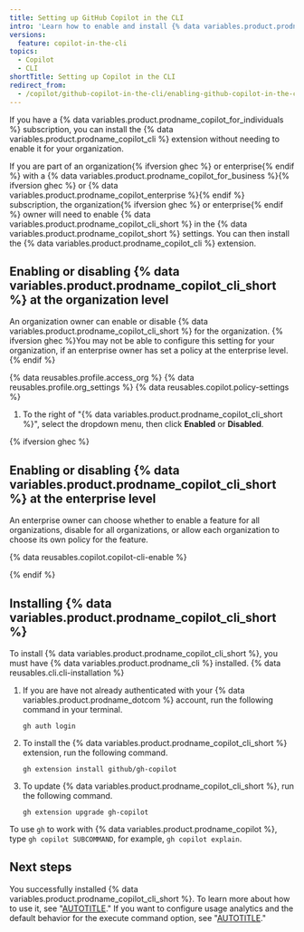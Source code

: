 ```yaml
---
title: Setting up GitHub Copilot in the CLI
intro: 'Learn how to enable and install {% data variables.product.prodname_copilot_cli %}.'
versions:
  feature: copilot-in-the-cli
topics:
  - Copilot
  - CLI
shortTitle: Setting up Copilot in the CLI
redirect_from:
  - /copilot/github-copilot-in-the-cli/enabling-github-copilot-in-the-cli
---
```


If you have a {% data variables.product.prodname_copilot_for_individuals %} subscription, you can install the {% data variables.product.prodname_copilot_cli %} extension without needing to enable it for your organization.

If you are part of an organization{% ifversion ghec %} or enterprise{% endif %} with a {% data variables.product.prodname_copilot_for_business %}{% ifversion ghec %} or {% data variables.product.prodname_copilot_enterprise %}{% endif %} subscription, the organization{% ifversion ghec %} or enterprise{% endif %} owner will need to enable {% data variables.product.prodname_copilot_cli_short %} in the {% data variables.product.prodname_copilot_short %} settings. You can then install the {% data variables.product.prodname_copilot_cli %} extension.

## Enabling or disabling {% data variables.product.prodname_copilot_cli_short %} at the organization level

An organization owner can enable or disable {% data variables.product.prodname_copilot_cli_short %} for the organization. {% ifversion ghec %}You may not be able to configure this setting for your organization, if an enterprise owner has set a policy at the enterprise level.{% endif %}

{% data reusables.profile.access_org %}
{% data reusables.profile.org_settings %}
{% data reusables.copilot.policy-settings %}
1. To the right of "{% data variables.product.prodname_copilot_cli_short %}", select the dropdown menu, then click **Enabled** or **Disabled**.

{% ifversion ghec %}

## Enabling or disabling {% data variables.product.prodname_copilot_cli_short %} at the enterprise level

An enterprise owner can choose whether to enable a feature for all organizations, disable for all organizations, or allow each organization to choose its own policy for the feature.

{% data reusables.copilot.copilot-cli-enable %}

{% endif %}

## Installing {% data variables.product.prodname_copilot_cli_short %}

To install {% data variables.product.prodname_copilot_cli_short %}, you must have {% data variables.product.prodname_cli %} installed. {% data reusables.cli.cli-installation %}

1. If you are have not already authenticated with your {% data variables.product.prodname_dotcom %} account, run the following command in your terminal.

    ```shell copy
    gh auth login
    ```

1. To install the {% data variables.product.prodname_copilot_cli_short %} extension, run the following command.

    ```shell copy
    gh extension install github/gh-copilot
    ```

1. To update {% data variables.product.prodname_copilot_cli_short %}, run the following command.

    ```shell copy
    gh extension upgrade gh-copilot
    ```

To use `gh` to work with {% data variables.product.prodname_copilot %}, type `gh copilot SUBCOMMAND`, for example, `gh copilot explain`.

## Next steps

You successfully installed {% data variables.product.prodname_copilot_cli_short %}. To learn more about how to use it, see "[AUTOTITLE](/copilot/github-copilot-in-the-cli/using-github-copilot-in-the-cli)." If you want to configure usage analytics and the default behavior for the execute command option, see "[AUTOTITLE](/copilot/github-copilot-in-the-cli/configuring-github-copilot-in-the-cli)."
